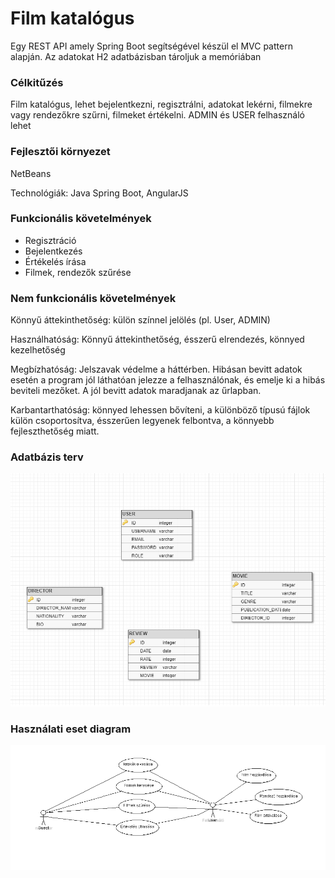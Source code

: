 # Film katalógus

Egy REST API amely Spring Boot segítségével készül el MVC pattern alapján. Az adatokat H2 adatbázisban tároljuk a memóriában

### Célkitűzés

Film katalógus, lehet bejelentkezni, regisztrálni, adatokat lekérni, filmekre vagy rendezőkre szűrni, filmeket értékelni.
ADMIN és USER felhasználó lehet

### Fejlesztői környezet
    
NetBeans

Technológiák:  Java Spring Boot, AngularJS

### Funkcionális követelmények
 * Regisztráció
* Bejelentkezés
* Értékelés írása
* Filmek, rendezők szűrése

### Nem funkcionális követelmények

Könnyű áttekinthetőség: külön színnel jelölés (pl. User, ADMIN)

Használhatóság: Könnyű áttekinthetőség, ésszerű elrendezés, könnyed kezelhetőség

Megbízhatóság: Jelszavak védelme a háttérben. Hibásan bevitt adatok esetén a program jól láthatóan
jelezze a felhasználónak, és emelje ki a hibás beviteli mezőket. A jól bevitt adatok maradjanak az
űrlapban.

Karbantarthatóság: könnyed lehessen bővíteni, a különböző típusú fájlok külön csoportosítva,
ésszerűen legyenek felbontva, a könnyebb fejleszthetőség miatt.

### Adatbázis terv

![data](https://raw.githubusercontent.com/zmnomad/movie-catalog/master/images/database.png)


### Használati eset diagram

![usecasa](https://raw.githubusercontent.com/zmnomad/movie-catalog/master/images/UseCaseDiagram.png)

